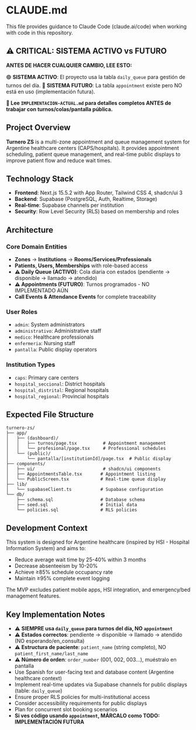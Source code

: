 # CLAUDE.md

This file provides guidance to Claude Code (claude.ai/code) when working with code in this repository.

## ⚠️ CRITICAL: SISTEMA ACTIVO vs FUTURO

**ANTES DE HACER CUALQUIER CAMBIO, LEE ESTO:**

🟢 **SISTEMA ACTIVO**: El proyecto usa la tabla `daily_queue` para gestión de turnos del día.
🔴 **SISTEMA FUTURO**: La tabla `appointment` existe pero NO está en uso (implementación futura).

**📖 Lee `IMPLEMENTACION-ACTUAL.md` para detalles completos ANTES de trabajar con turnos/colas/pantalla pública.**

## Project Overview

**Turnero ZS** is a multi-zone appointment and queue management system for Argentine healthcare centers (CAPS/hospitals). It provides appointment scheduling, patient queue management, and real-time public displays to improve patient flow and reduce wait times.

## Technology Stack

- **Frontend**: Next.js 15.5.2 with App Router, Tailwind CSS 4, shadcn/ui 3
- **Backend**: Supabase (PostgreSQL, Auth, Realtime, Storage)
- **Real-time**: Supabase channels per institution
- **Security**: Row Level Security (RLS) based on membership and roles

## Architecture

### Core Domain Entities
- **Zones** → **Institutions** → **Rooms/Services/Professionals**
- **Patients, Users, Memberships** with role-based access
- **⚠️ Daily Queue (ACTIVO)**: Cola diaria con estados (pendiente → disponible → llamado → atendido)
- **⚠️ Appointments (FUTURO)**: Turnos programados - NO IMPLEMENTADO AÚN
- **Call Events & Attendance Events** for complete traceability

### User Roles
- `admin`: System administrators
- `administrativo`: Administrative staff
- `medico`: Healthcare professionals
- `enfermeria`: Nursing staff
- `pantalla`: Public display operators

### Institution Types
- `caps`: Primary care centers
- `hospital_seccional`: District hospitals
- `hospital_distrital`: Regional hospitals
- `hospital_regional`: Provincial hospitals

## Expected File Structure

```
turnero-zs/
├── app/
│   ├── (dashboard)/
│   │   ├── turnos/page.tsx          # Appointment management
│   │   └── profesional/page.tsx     # Professional schedules
│   └── (public)/
│       └── pantalla/[institutionId]/page.tsx  # Public display
├── components/
│   ├── ui/                          # shadcn/ui components
│   ├── AppointmentsTable.tsx       # Appointment listing
│   └── PublicScreen.tsx            # Real-time queue display
├── lib/
│   └── supabaseClient.ts           # Supabase configuration
└── db/
    ├── schema.sql                  # Database schema
    ├── seed.sql                    # Initial data
    └── policies.sql                # RLS policies
```

## Development Context

This system is designed for Argentine healthcare (inspired by HSI - Hospital Information System) and aims to:
- Reduce average wait time by 25-40% within 3 months
- Decrease absenteeism by 10-20%
- Achieve ≥85% schedule occupancy rate
- Maintain ≥95% complete event logging

The MVP excludes patient mobile apps, HSI integration, and emergency/bed management features.

## Key Implementation Notes

- ⚠️ **SIEMPRE usa `daily_queue` para turnos del día, NO `appointment`**
- ⚠️ **Estados correctos**: pendiente → disponible → llamado → atendido (NO esperando/en_consulta)
- ⚠️ **Estructura de paciente**: `patient_name` (string completo), NO `patient_first_name/last_name`
- ⚠️ **Número de orden**: `order_number` (001, 002, 003...), muéstralo en pantalla
- Use Spanish for user-facing text and database content (Argentine healthcare context)
- Implement real-time updates via Supabase channels for public displays (table: `daily_queue`)
- Ensure proper RLS policies for multi-institutional access
- Consider accessibility requirements for public displays
- Plan for concurrent slot booking scenarios
- **Si ves código usando `appointment`, MÁRCALO como TODO: IMPLEMENTACIÓN FUTURA**